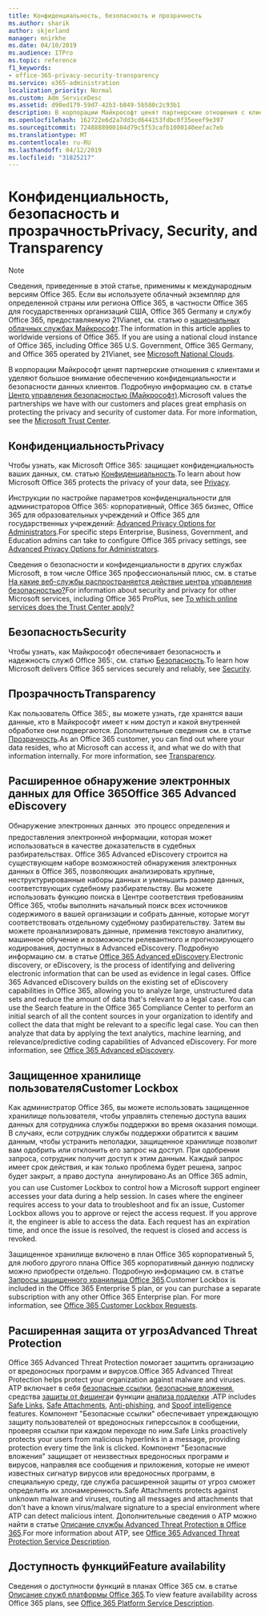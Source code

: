 ```yaml
---
title: Конфиденциальность, безопасность и прозрачность
ms.author: sharik
author: skjerland
manager: mnirkhe
ms.date: 04/10/2019
ms.audience: ITPro
ms.topic: reference
f1_keywords:
- office-365-privacy-security-transparency
ms.service: o365-administration
localization_priority: Normal
ms.custom: Adm_ServiceDesc
ms.assetid: d90ed179-59d7-42b3-b849-5b580c2c93b1
description: В корпорации Майкрософт ценят партнерские отношения с клиентами и уделяют большое внимание обеспечению конфиденциальности и безопасности данных клиентов. Дополнительные сведения можно найти в центре управления безопасностью Майкрософт.
ms.openlocfilehash: 162722e6d2a7dd3cd644153fdbc0f35eeef9e397
ms.sourcegitcommit: 7248888900104d79c5f53cafb1000140eefac7eb
ms.translationtype: MT
ms.contentlocale: ru-RU
ms.lasthandoff: 04/12/2019
ms.locfileid: "31825217"
---
```

# <a name="privacy-security-and-transparency"></a><span data-ttu-id="6f930-104">Конфиденциальность, безопасность и прозрачность</span><span class="sxs-lookup"><span data-stu-id="6f930-104">Privacy, Security, and Transparency</span></span>

> [!NOTE]
> <span data-ttu-id="6f930-p102">Сведения, приведенные в этой статье, применимы к международным версиям Office 365. Если вы используете облачный экземпляр для определенной страны или региона Office 365, в частности Office 365 для государственных организаций США, Office 365 Germany и службу Office 365, предоставляемую 21Vianet, см. статью о [национальных облачных службах Майкрософт](https://go.microsoft.com/fwlink/?linkid=841582).</span><span class="sxs-lookup"><span data-stu-id="6f930-p102">The information in this article applies to worldwide versions of Office 365. If you are using a national cloud instance of Office 365, including Office 365 U.S. Government, Office 365 Germany, and Office 365 operated by 21Vianet, see [Microsoft National Clouds](https://go.microsoft.com/fwlink/?linkid=841582).</span></span> 
  
<span data-ttu-id="6f930-p103">В корпорации Майкрософт ценят партнерские отношения с клиентами и уделяют большое внимание обеспечению конфиденциальности и безопасности данных клиентов. Подробную информацию см. в статье [Центр управления безопасностью (Майкрософт)](http://go.microsoft.com/fwlink/?LinkID=717951&amp;clcid=0x409).</span><span class="sxs-lookup"><span data-stu-id="6f930-p103">Microsoft values the partnerships we have with our customers and places great emphasis on protecting the privacy and security of customer data. For more information, see the [Microsoft Trust Center](http://go.microsoft.com/fwlink/?LinkID=717951&amp;clcid=0x409).</span></span>
  
## <a name="privacy"></a><span data-ttu-id="6f930-109">Конфиденциальность</span><span class="sxs-lookup"><span data-stu-id="6f930-109">Privacy</span></span>

<span data-ttu-id="6f930-110">Чтобы узнать, как Microsoft Office 365: защищает конфиденциальность ваших данных, см. статью [Конфиденциальность](http://go.microsoft.com/fwlink/?LinkID=717953&amp;clcid=0x409).</span><span class="sxs-lookup"><span data-stu-id="6f930-110">To learn about how Microsoft Office 365 protects the privacy of your data, see [Privacy](http://go.microsoft.com/fwlink/?LinkID=717953&amp;clcid=0x409).</span></span> 
  
<span data-ttu-id="6f930-111">Инструкции по настройке параметров конфиденциальности для администраторов Office 365: корпоративный, Office 365 бизнес, Office 365 для образовательных учреждений и Office 365 для государственных учреждений: [Advanced Privacy Options for Administrators](https://go.microsoft.com/fwlink/p/?LinkID=285202).</span><span class="sxs-lookup"><span data-stu-id="6f930-111">For specific steps Enterprise, Business, Government, and Education admins can take to configure Office 365 privacy settings, see [Advanced Privacy Options for Administrators](https://go.microsoft.com/fwlink/p/?LinkID=285202).</span></span>
  
<span data-ttu-id="6f930-112">Сведения о безопасности и конфиденциальности в других службах Microsoft, в том числе Office 365 профессиональный плюс, см. в статье [На какие веб-службы распространяется действие центра управления безопасностью?](https://www.microsoft.com/trustcenter/default.aspx)</span><span class="sxs-lookup"><span data-stu-id="6f930-112">For information about security and privacy for other Microsoft services, including Office 365 ProPlus, see [To which online services does the Trust Center apply?](https://www.microsoft.com/trustcenter/default.aspx)</span></span>
  
## <a name="security"></a><span data-ttu-id="6f930-113">Безопасность</span><span class="sxs-lookup"><span data-stu-id="6f930-113">Security</span></span>

<span data-ttu-id="6f930-114">Чтобы узнать, как Майкрософт обеспечивает безопасность и надежность служб Office 365:, см. статью [Безопасность](http://go.microsoft.com/fwlink/?LinkID=717954&amp;clcid=0x409).</span><span class="sxs-lookup"><span data-stu-id="6f930-114">To learn how Microsoft delivers Office 365 services securely and reliably, see [Security](http://go.microsoft.com/fwlink/?LinkID=717954&amp;clcid=0x409).</span></span>
  
## <a name="transparency"></a><span data-ttu-id="6f930-115">Прозрачность</span><span class="sxs-lookup"><span data-stu-id="6f930-115">Transparency</span></span>

<span data-ttu-id="6f930-p104">Как пользователь Office 365:, вы можете узнать, где хранятся ваши данные, кто в Майкрософт имеет к ним доступ и какой внутренней обработке они подвергаются. Дополнительные сведения см. в статье [Прозрачность](http://go.microsoft.com/fwlink/?LinkID=717955&amp;clcid=0x409).</span><span class="sxs-lookup"><span data-stu-id="6f930-p104">As an Office 365 customer, you can find out where your data resides, who at Microsoft can access it, and what we do with that information internally. For more information, see [Transparency](http://go.microsoft.com/fwlink/?LinkID=717955&amp;clcid=0x409).</span></span>
  
## <a name="office-365-advanced-ediscovery"></a><span data-ttu-id="6f930-118">Расширенное обнаружение электронных данных для Office 365</span><span class="sxs-lookup"><span data-stu-id="6f930-118">Office 365 Advanced eDiscovery</span></span>

<span data-ttu-id="6f930-p105">Обнаружение электронных данных  это процесс определения и предоставления электронной информации, которая может использоваться в качестве доказательств в судебных разбирательствах. Office 365 Advanced eDiscovery строится на существующем наборе возможностей обнаружения электронных данных в Office 365, позволяющих анализировать крупные, неструктурированные наборы данных и уменьшить размер данных, соответствующих судебному разбирательству. Вы можете использовать функцию поиска в Центре соответствия требованиям Office 365, чтобы выполнить начальный поиск всех источников содержимого в вашей организации и собрать данные, которые могут соответствовать отдельному судебному разбирательству. Затем вы можете проанализировать данные, применив текстовую аналитику, машинное обучение и возможности релевантного и прогнозирующего кодирования, доступных в Advanced eDiscovery. Подробную информацию см. в статье [Office 365 Advanced eDiscovery](http://go.microsoft.com/fwlink/?LinkID=717971&amp;clcid=0x409).</span><span class="sxs-lookup"><span data-stu-id="6f930-p105">Electronic discovery, or eDiscovery, is the process of identifying and delivering electronic information that can be used as evidence in legal cases. Office 365 Advanced eDiscovery builds on the existing set of eDiscovery capabilities in Office 365, allowing you to analyze large, unstructured data sets and reduce the amount of data that's relevant to a legal case. You can use the Search feature in the Office 365 Compliance Center to perform an initial search of all the content sources in your organization to identify and collect the data that might be relevant to a specific legal case. You can then analyze that data by applying the text analytics, machine learning, and relevance/predictive coding capabilities of Advanced eDiscovery. For more information, see [Office 365 Advanced eDiscovery](http://go.microsoft.com/fwlink/?LinkID=717971&amp;clcid=0x409).</span></span>
  
## <a name="customer-lockbox"></a><span data-ttu-id="6f930-124">Защищенное хранилище пользователя</span><span class="sxs-lookup"><span data-stu-id="6f930-124">Customer Lockbox</span></span>

<span data-ttu-id="6f930-p106">Как администратор Office 365, вы можете использовать защищенное хранилище пользователя, чтобы управлять степенью доступа ваших данных для сотрудника службы поддержки во время оказания помощи. В случаях, если сотрудник службы поддержки обратится к вашим данным, чтобы устранить неполадки, защищенное хранилище позволит вам одобрить или отклонить его запрос на доступ. При одобрении запроса, сотрудник получит доступ к этим данным. Каждый запрос имеет срок действия, и как только проблема будет решена, запрос будет закрыт, а право доступа  аннулировано.</span><span class="sxs-lookup"><span data-stu-id="6f930-p106">As an Office 365 admin, you can use Customer Lockbox to control how a Microsoft support engineer accesses your data during a help session. In cases where the engineer requires access to your data to troubleshoot and fix an issue, Customer Lockbox allows you to approve or reject the access request. If you approve it, the engineer is able to access the data. Each request has an expiration time, and once the issue is resolved, the request is closed and access is revoked.</span></span>
  
<span data-ttu-id="6f930-p107">Защищенное хранилище включено в план Office 365 корпоративный 5, для любого другого плана Office 365 корпоративный данную подписку можно приобрести отдельно. Подробную информацию см. в статье [Запросы защищенного хранилища Office 365](http://go.microsoft.com/fwlink/?LinkID=717969&amp;clcid=0x409).</span><span class="sxs-lookup"><span data-stu-id="6f930-p107">Customer Lockbox is included in the Office 365 Enterprise 5 plan, or you can purchase a separate subscription with any other Office 365 Enterprise plan. For more information, see [Office 365 Customer Lockbox Requests](http://go.microsoft.com/fwlink/?LinkID=717969&amp;clcid=0x409).</span></span>
  
## <a name="advanced-threat-protection"></a><span data-ttu-id="6f930-131">Расширенная защита от угроз</span><span class="sxs-lookup"><span data-stu-id="6f930-131">Advanced Threat Protection</span></span>

<span data-ttu-id="6f930-132">Office 365 Advanced Threat Protection помогает защитить организацию от вредоносных программ и вирусов.</span><span class="sxs-lookup"><span data-stu-id="6f930-132">Office 365 Advanced Threat Protection helps protect your organization against malware and viruses.</span></span> <span data-ttu-id="6f930-133">ATP включает в себя [безопасные ссылки](https://docs.microsoft.com/office365/securitycompliance/atp-safe-links), [безопасные вложения](https://docs.microsoft.com/office365/securitycompliance/atp-safe-attachments), средства [защиты от фишинга](https://docs.microsoft.com/office365/securitycompliance/atp-anti-phishing)и функции [анализа подделки](https://docs.microsoft.com/office365/securitycompliance/learn-about-spoof-intelligence) .</span><span class="sxs-lookup"><span data-stu-id="6f930-133">ATP includes [Safe Links](https://docs.microsoft.com/office365/securitycompliance/atp-safe-links), [Safe Attachments](https://docs.microsoft.com/office365/securitycompliance/atp-safe-attachments), [Anti-phishing](https://docs.microsoft.com/office365/securitycompliance/atp-anti-phishing), and [Spoof intelligence](https://docs.microsoft.com/office365/securitycompliance/learn-about-spoof-intelligence) features.</span></span> <span data-ttu-id="6f930-134">Компонент "Безопасные ссылки" обеспечивает упреждающую защиту пользователей от вредоносных гиперссылок в сообщении, проверяя ссылки при каждом переходе по ним.</span><span class="sxs-lookup"><span data-stu-id="6f930-134">Safe Links proactively protects your users from malicious hyperlinks in a message, providing protection every time the link is clicked.</span></span> <span data-ttu-id="6f930-135">Компонент "Безопасные вложения" защищает от неизвестных вредоносных программ и вирусов, направляя все сообщения и приложения, которые не имеют известных сигнатур вирусов или вредоносных программ, в специальную среду, где служба расширенной защиты от угроз сможет определить их злонамеренность.</span><span class="sxs-lookup"><span data-stu-id="6f930-135">Safe Attachments protects against unknown malware and viruses, routing all messages and attachments that don't have a known virus/malware signature to a special environment where ATP can detect malicious intent.</span></span> <span data-ttu-id="6f930-136">Дополнительные сведения о ATP можно найти в статье [Описание службы Advanced Threat Protection в Office 365](../office-365-advanced-threat-protection-service-description.md).</span><span class="sxs-lookup"><span data-stu-id="6f930-136">For more information about ATP, see [Office 365 Advanced Threat Protection Service Description](../office-365-advanced-threat-protection-service-description.md).</span></span>
  
## <a name="feature-availability"></a><span data-ttu-id="6f930-137">Доступность функций</span><span class="sxs-lookup"><span data-stu-id="6f930-137">Feature availability</span></span>

<span data-ttu-id="6f930-138">Сведения о доступности функций в планах Office 365 см. в статье [Описание служб платформы Office 365](https://technet.microsoft.com/library/office-365-platform-service-description.aspx).</span><span class="sxs-lookup"><span data-stu-id="6f930-138">To view feature availability across Office 365 plans, see [Office 365 Platform Service Description](https://technet.microsoft.com/library/office-365-platform-service-description.aspx).</span></span>
  

